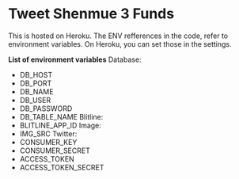 # Tweet Shenmue 3 Funds

This is hosted on Heroku. The ENV refferences in the code, refer to environment variables. On Heroku, you can set those in the settings.

**List of environment variables**
Database:
* DB_HOST
* DB_PORT
* DB_NAME
* DB_USER
* DB_PASSWORD
* DB_TABLE_NAME
Blitline:
* BLITLINE_APP_ID
Image:
* IMG_SRC
Twitter:
* CONSUMER_KEY
* CONSUMER_SECRET
* ACCESS_TOKEN
* ACCESS_TOKEN_SECRET
